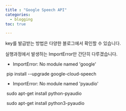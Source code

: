 ```yaml
---
title : "Google Speech API"
categories:
  - blogging
toc: true

---
```


key를 발급받는 방법은 다양한 블로그에서 확인할 수 있습니다.

실행과정에서 발생하는 ImportError만 간단히 다루겠습니다.



- ImportError: No module named 'google'

​        pip install --upgrade google-cloud-speech



- ImportError: No module named 'pyaudio'

​        sudo apt-get install python-pyaudio

​        sudo apt-get install python3-pyaudio



